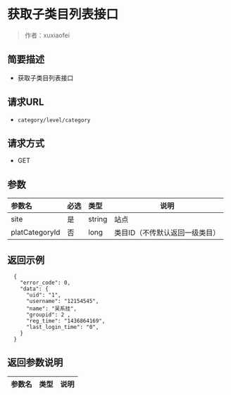 # 获取子类目列表接口

> 作者：xuxiaofei

## 简要描述

- 获取子类目列表接口

## 请求URL
- `category/level/category `
  
## 请求方式
- GET 

## 参数

|参数名|必选|类型|说明|
|:----    |:---|:----- |-----   |
|site |是  |string |站点  |
|platCategoryId |否  |long | 类目ID（不传默认返回一级类目）    |

## 返回示例 

``` 
  {
    "error_code": 0,
    "data": {
      "uid": "1",
      "username": "12154545",
      "name": "吴系挂",
      "groupid": 2 ,
      "reg_time": "1436864169",
      "last_login_time": "0",
    }
  }
```

## 返回参数说明 

|参数名|类型|说明|
|:-----  |:-----|-----                           |